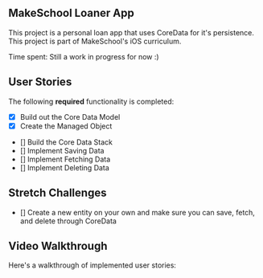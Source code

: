 ## MakeSchool Loaner App

This project is a personal loan app that uses CoreData for it's persistence. This project is part of MakeSchool's iOS curriculum.

Time spent: Still a work in progress for now :)

## User Stories

The following **required** functionality is completed:

- [X] Build out the Core Data Model 
- [X] Create the Managed Object
- [] Build the Core Data Stack
- [] Implement Saving Data
- [] Implement Fetching Data 
- [] Implement Deleting Data

## Stretch Challenges

- [] Create a new entity on your own and make sure you can save, fetch, and delete through CoreData 

## Video Walkthrough

Here's a walkthrough of implemented user stories:
